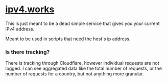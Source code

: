 # [ipv4.works](https://ipv4.works)
This is just meant to be a dead simple service that gives you your current IPv4 address.

Meant to be used in scripts that need the host's ip address.
 
### Is there tracking? 
There is tracking through Cloudflare, however individual requests are not logged. I can see aggregated data like the total number of requests, or the number of requests for a country, but not anything more granular.

